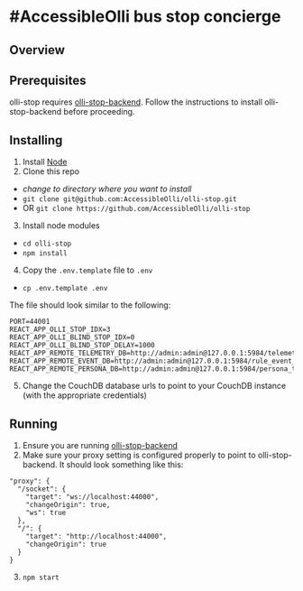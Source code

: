 # #AccessibleOlli bus stop concierge

## Overview

## Prerequisites

olli-stop requires [olli-stop-backend](https://github.com/AccessibleOlli/olli-stop-backend).
Follow the instructions to install olli-stop-backend before proceeding.

## Installing

1. Install [Node](https://nodejs.org)
2. Clone this repo
  - *change to directory where you want to install*
  - `git clone git@github.com:AccessibleOlli/olli-stop.git`
  - OR `git clone https://github.com/AccessibleOlli/olli-stop`
3. Install node modules
  - `cd olli-stop`
  - `npm install`
4. Copy the `.env.template` file to `.env`
  - `cp .env.template .env`
  
The file should look similar to the following:

```
PORT=44001
REACT_APP_OLLI_STOP_IDX=3
REACT_APP_OLLI_BLIND_STOP_IDX=0
REACT_APP_OLLI_BLIND_STOP_DELAY=1000
REACT_APP_REMOTE_TELEMETRY_DB=http://admin:admin@127.0.0.1:5984/telemetry_transitions
REACT_APP_REMOTE_EVENT_DB=http://admin:admin@127.0.0.1:5984/rule_event_transitions
REACT_APP_REMOTE_PERSONA_DB=http://admin:admin@127.0.0.1:5984/persona_transitions
```

5. Change the CouchDB database urls to point to your CouchDB instance (with the appropriate credentials)

## Running

1. Ensure you are running [olli-stop-backend](https://github.com/AccessibleOlli/olli-stop-backend)
2. Make sure your proxy setting is configured properly to point to olli-stop-backend. It should look something like this:

```
"proxy": {
  "/socket": {
    "target": "ws://localhost:44000",
    "changeOrigin": true,
    "ws": true
  },
  "/": {
    "target": "http://localhost:44000",
    "changeOrigin": true
  }
}
```

3. `npm start`
